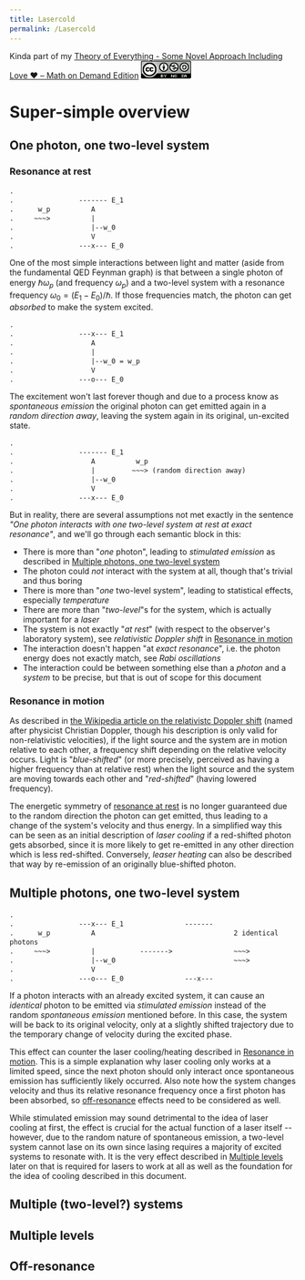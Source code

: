 ```yaml
---
title: Lasercold
permalink: /Lasercold
---
```


Kinda part of my [Theory of Everything - Some Novel Approach Including Love ❤️ – Math on Demand Edition](./)
[![](img/cc-by-nc-sa-88x31.png)](http://creativecommons.org/licenses/by-nc-sa/4.0/)

# Super-simple overview

## One photon, one two-level system

### Resonance at rest

```
.
.                ------- E_1
.      w_p          A
.     ~~~>          |
.                   |--w_0
.                   V
.                ---x--- E_0
```

One of the most simple interactions between light and matter (aside from the fundamental QED Feynman graph) is that between a single photon of energy $\hbar\omega_p$ (and frequency $\omega_p$) and a two-level system with a resonance frequency $\omega_0 = (E_1-E_0)/\hbar$. If those frequencies match, the photon can get _absorbed_ to make the system excited.

```
.
.                ---x--- E_1
.                   A
.                   |
.                   |--w_0 = w_p
.                   V
.                ---o--- E_0
```

The excitement won't last forever though and due to a process know as _spontaneous emission_ the original photon can get emitted again in a _random direction away_, leaving the system again in its original, un-excited state.

```
.
.                ------- E_1
.                   A          w_p
.                   |         ~~~> (random direction away)
.                   |--w_0
.                   V
.                ---x--- E_0
```

But in reality, there are several assumptions not met exactly in the sentence _"One photon interacts with one two-level system at rest at exact resonance"_, and we'll go through each semantic block in this:

* There is more than "_one_ photon", leading to _stimulated emission_ as described in [Multiple photons, one two-level system](#multiple-photons-one-two-level-system)
* The photon could _not_ interact with the system at all, though that's trivial and thus boring
* There is more than "_one_ two-level system", leading to statistical effects, especially _temperature_
* There are more than "_two-level_"s for the system, which is actually important for a _laser_
* The system is not exactly "_at rest_" (with respect to the observer's laboratory system), see _relativistic Doppler shift_ in [Resonance in motion](#resonance-in-motion)
* The interaction doesn't happen "at _exact resonance_", i.e. the photon energy does not exactly match, see _Rabi oscillations_
* The interaction could be between something else than a _photon_ and a _system_ to be precise, but that is out of scope for this document

### Resonance in motion

As described in [the Wikipedia article on the relativistc Doppler shift](https://en.wikipedia.org/wiki/Relativistic_Doppler_effect) (named after physicist Christian Doppler, though his description is only valid for non-relativistic velocities), if the light source and the system are in motion relative to each other, a frequency shift depending on the relative velocity occurs. Light is "_blue-shifted_" (or more precisely, perceived as having a higher frequency than at relative rest) when the light source and the system are moving towards each other and "_red-shifted_" (having lowered frequency).

The energetic symmetry of [resonance at rest](#resonance-at-rest) is no longer guaranteed due to the random direction the photon can get emitted, thus leading to a change of the system's velocity and thus energy. In a simplified way this can be seen as an initial description of _laser cooling_ if a red-shifted photon gets absorbed, since it is more likely to get re-emitted in any other direction which is less red-shifted. Conversely, _leaser heating_ can also be described that way by re-emission of an originally blue-shifted photon.

## Multiple photons, one two-level system

```
.
.                ---x--- E_1               -------
.      w_p          A                                  2 identical photons
.     ~~~>          |           ------->               ~~~>
.                   |--w_0                             ~~~>
.                   V
.                ---o--- E_0               ---x---
```

If a photon interacts with an already excited system, it can cause an _identical_ photon to be emitted via _stimulated emission_ instead of the random _spontaneous emission_ mentioned before. In this case, the system will be back to its original velocity, only at a slightly shifted trajectory due to the temporary change of velocity during the excited phase.

This effect can counter the laser cooling/heating described in [Resonance in motion](#resonance-in-motion). This is a simple explanation why laser cooling only works at a limited speed, since the next photon should only interact once spontaneous emission has sufficiently likely occurred. Also note how the system changes velocity and thus its relative resonance frequency once a first photon has been absorbed, so [off-resonance](#off-resonance) effects need to be considered as well.

While stimulated emission may sound detrimental to the idea of laser cooling at first, the effect is crucial for the actual function of a laser itself -- however, due to the random nature of spontaneous emission, a two-level system cannot lase on its own since lasing requires a majority of excited systems to resonate with. It is the very effect described in [Multiple levels](#multiple-levels) later on that is required for lasers to work at all as well as the foundation for the idea of cooling described in this document.

## Multiple (two-level?) systems

## Multiple levels

## Off-resonance